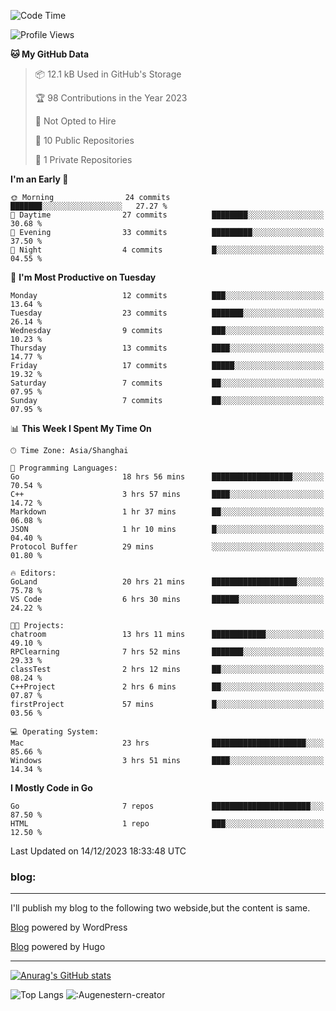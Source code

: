 <!--START_SECTION:waka-->
![Code Time](http://img.shields.io/badge/Code%20Time-29%20hrs%2010%20mins-blue)

![Profile Views](http://img.shields.io/badge/Profile%20Views-93-blue)

**🐱 My GitHub Data** 

> 📦 12.1 kB Used in GitHub's Storage 
 > 
> 🏆 98 Contributions in the Year 2023
 > 
> 🚫 Not Opted to Hire
 > 
> 📜 10 Public Repositories 
 > 
> 🔑 1 Private Repositories 
 > 
**I'm an Early 🐤** 

```text
🌞 Morning                24 commits          ███████░░░░░░░░░░░░░░░░░░   27.27 % 
🌆 Daytime                27 commits          ████████░░░░░░░░░░░░░░░░░   30.68 % 
🌃 Evening                33 commits          █████████░░░░░░░░░░░░░░░░   37.50 % 
🌙 Night                  4 commits           █░░░░░░░░░░░░░░░░░░░░░░░░   04.55 % 
```
📅 **I'm Most Productive on Tuesday** 

```text
Monday                   12 commits          ███░░░░░░░░░░░░░░░░░░░░░░   13.64 % 
Tuesday                  23 commits          ███████░░░░░░░░░░░░░░░░░░   26.14 % 
Wednesday                9 commits           ███░░░░░░░░░░░░░░░░░░░░░░   10.23 % 
Thursday                 13 commits          ████░░░░░░░░░░░░░░░░░░░░░   14.77 % 
Friday                   17 commits          █████░░░░░░░░░░░░░░░░░░░░   19.32 % 
Saturday                 7 commits           ██░░░░░░░░░░░░░░░░░░░░░░░   07.95 % 
Sunday                   7 commits           ██░░░░░░░░░░░░░░░░░░░░░░░   07.95 % 
```


📊 **This Week I Spent My Time On** 

```text
🕑︎ Time Zone: Asia/Shanghai

💬 Programming Languages: 
Go                       18 hrs 56 mins      ██████████████████░░░░░░░   70.54 % 
C++                      3 hrs 57 mins       ████░░░░░░░░░░░░░░░░░░░░░   14.72 % 
Markdown                 1 hr 37 mins        ██░░░░░░░░░░░░░░░░░░░░░░░   06.08 % 
JSON                     1 hr 10 mins        █░░░░░░░░░░░░░░░░░░░░░░░░   04.40 % 
Protocol Buffer          29 mins             ░░░░░░░░░░░░░░░░░░░░░░░░░   01.80 % 

🔥 Editors: 
GoLand                   20 hrs 21 mins      ███████████████████░░░░░░   75.78 % 
VS Code                  6 hrs 30 mins       ██████░░░░░░░░░░░░░░░░░░░   24.22 % 

🐱‍💻 Projects: 
chatroom                 13 hrs 11 mins      ████████████░░░░░░░░░░░░░   49.10 % 
RPClearning              7 hrs 52 mins       ███████░░░░░░░░░░░░░░░░░░   29.33 % 
classTest                2 hrs 12 mins       ██░░░░░░░░░░░░░░░░░░░░░░░   08.24 % 
C++Project               2 hrs 6 mins        ██░░░░░░░░░░░░░░░░░░░░░░░   07.87 % 
firstProject             57 mins             █░░░░░░░░░░░░░░░░░░░░░░░░   03.56 % 

💻 Operating System: 
Mac                      23 hrs              █████████████████████░░░░   85.66 % 
Windows                  3 hrs 51 mins       ████░░░░░░░░░░░░░░░░░░░░░   14.34 % 
```

**I Mostly Code in Go** 

```text
Go                       7 repos             ██████████████████████░░░   87.50 % 
HTML                     1 repo              ███░░░░░░░░░░░░░░░░░░░░░░   12.50 % 
```




 Last Updated on 14/12/2023 18:33:48 UTC
<!--END_SECTION:waka-->

### blog:
---
I'll publish my blog to the following two webside,but the content is same.


[Blog](http://lance47.com/) powered by WordPress

[Blog](http://lance547.github.io) powered by Hugo
___
[![Anurag's GitHub stats](https://github-readme-stats.vercel.app/api?username=lance547)](https://github.com/anuraghazra/github-readme-stats)
<!---
lance547/lance547 is a ✨ special ✨ repository because its `README.md` (this file) appears on your GitHub profile.
You can click the Preview link to take a look at your changes.
--->
![Top Langs](https://github-readme-stats.vercel.app/api/top-langs/?username=lance547&layout=compact&theme=tokyonight)
![:Augenestern-creator](https://count.getloli.com/get/@lance547?theme=moebooru)

